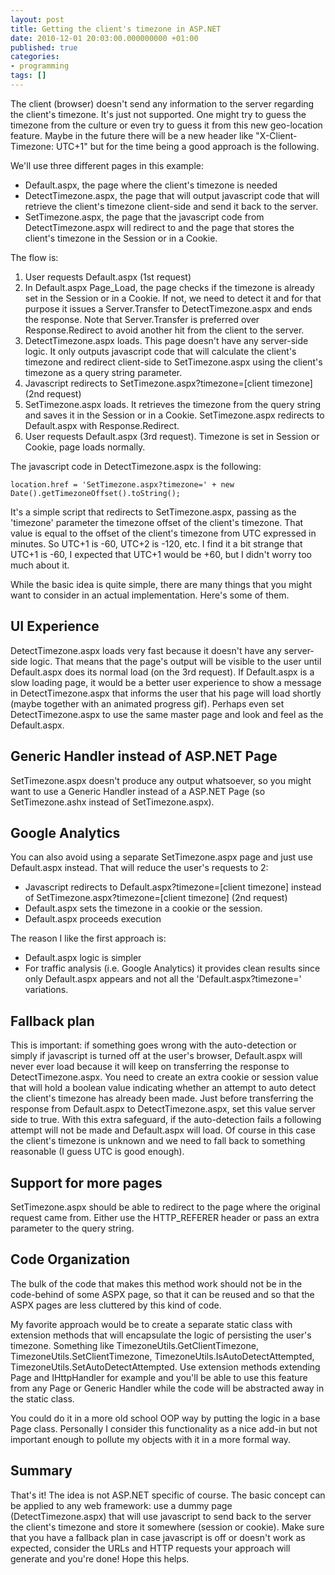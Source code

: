 ```yaml
---
layout: post
title: Getting the client's timezone in ASP.NET
date: 2010-12-01 20:03:00.000000000 +01:00
published: true
categories:
- programming
tags: []
---
```


The client (browser) doesn't send any information to the server regarding the client's timezone. It's just not supported. One might try to guess the timezone from the culture or even try to guess it from this new geo-location feature. Maybe in the future there will be a new header like "X-Client-Timezone: UTC+1" but for the time being a good approach is the following.

We'll use three different pages in this example:
<ul>
<li>Default.aspx, the page where the client's timezone is needed</li>
<li>DetectTimezone.aspx, the page that will output javascript code that will retrieve the client's timezone client-side and send it back to the server.</li>
<li>SetTimezone.aspx, the page that the javascript code from DetectTimezone.aspx will redirect to and the page that stores the client's timezone in the Session or in a Cookie.</li>
</ul>

The flow is:
<ol>
<li>User requests Default.aspx (1st request)</li>
<li>In Default.aspx Page_Load, the page checks if the timezone is already set in the Session or in a Cookie. If not, we need to detect it and for that purpose it issues a Server.Transfer to DetectTimezone.aspx and ends the response. Note that Server.Transfer is preferred over Response.Redirect to avoid another hit from the client to the server.</li>
<li>DetectTimezone.aspx loads. This page doesn't have any server-side logic. It only outputs javascript code that will calculate the client's timezone and redirect client-side to SetTimezone.aspx using the client's timezone as a query string parameter.</li>
<li>Javascript redirects to SetTimezone.aspx?timezone=[client timezone] (2nd request)</li>
<li>SetTimezone.aspx loads. It retrieves the timezone from the query string and saves it in the Session or in a Cookie. SetTimezone.aspx redirects to Default.aspx with Response.Redirect.</li>
<li>User requests Default.aspx (3rd request). Timezone is set in Session or Cookie, page loads normally.</li>
</ol>

The javascript code in DetectTimezone.aspx is the following:

```
location.href = 'SetTimezone.aspx?timezone=' + new Date().getTimezoneOffset().toString();
```

It's a simple script that redirects to SetTimezone.aspx, passing as the 'timezone' parameter the timezone offset of the client's timezone. That value is equal to the offset of the client's timezone from UTC expressed in minutes. So UTC+1 is -60, UTC+2 is -120, etc. I find it a bit strange that UTC+1 is -60, I expected that UTC+1 would be +60, but I didn't worry too much about it.

While the basic idea is quite simple, there are many things that you might want to consider in an actual implementation. Here's some of them.
<h2>UI Experience</h2>

DetectTimezone.aspx loads very fast because it doesn't have any server-side logic. That means that the page's output will be visible to the user until Default.aspx does its normal load (on the 3rd request). If Default.aspx is a slow loading page, it would be a better user experience to show a message in DetectTimezone.aspx that informs the user that his page will load shortly (maybe together with an animated progress gif). Perhaps even set DetectTimezone.aspx to use the same master page and look and feel as the Default.aspx.
<h2>Generic Handler instead of ASP.NET Page</h2>

SetTimezone.aspx doesn't produce any output whatsoever, so you might want to use a Generic Handler instead of a ASP.NET Page (so SetTimezone.ashx instead of SetTimezone.aspx).
<h2>Google Analytics</h2>

You can also avoid using a separate SetTimezone.aspx page and just use Default.aspx instead. That will reduce the user's requests to 2:
<ul>
<li>Javascript redirects to Default.aspx?timezone=[client timezone] instead of SetTimezone.aspx?timezone=[client timezone] (2nd request)</li>
<li>Default.aspx sets the timezone in a cookie or the session.</li>
<li>Default.aspx proceeds execution</li>
</ul>

The reason I like the first approach is:
<ul>
<li>Default.aspx logic is simpler</li>
<li>For traffic analysis (i.e. Google Analytics) it provides clean results since only Default.aspx appears and not all the 'Default.aspx?timezone=' variations.</li>
</ul>
<h2>Fallback plan</h2>

This is important: if something goes wrong with the auto-detection or simply if javascript is turned off at the user's browser, Default.aspx will never ever load because it will keep on transferring the response to DetectTimezone.aspx. You need to create an extra cookie or session value that will hold a boolean value indicating whether an attempt to auto detect the client's timezone has already been made. Just before transferring the response from Default.aspx to DetectTimezone.aspx, set this value server side to true. With this extra safeguard, if the auto-detection fails a following attempt will not be made and Default.aspx will load. Of course in this case the client's timezone is unknown and we need to fall back to something reasonable (I guess UTC is good enough).
<h2>Support for more pages</h2>

SetTimezone.aspx should be able to redirect to the page where the original request came from. Either use the HTTP_REFERER header or pass an extra parameter to the query string.
<h2>Code Organization</h2>

The bulk of the code that makes this method work should not be in the code-behind of some ASPX page, so that it can be reused and so that the ASPX pages are less cluttered by this kind of code.

My favorite approach would be to create a separate static class with extension methods that will encapsulate the logic of persisting the user's timezone. Something like TimezoneUtils.GetClientTimezone, TimezoneUtils.SetClientTimezone, TimezoneUtils.IsAutoDetectAttempted, TimezoneUtils.SetAutoDetectAttempted. Use extension methods extending Page and IHttpHandler for example and you'll be able to use this feature from any Page or Generic Handler while the code will be abstracted away in the static class.

You could do it in a more old school OOP way by putting the logic in a base Page class. Personally I consider this functionality as a nice add-in but not important enough to pollute my objects with it in a more formal way.
<h2>Summary</h2>

That's it! The idea is not ASP.NET specific of course. The basic concept can be applied to any web framework: use a dummy page (DetectTimezone.aspx) that will use javascript to send back to the server the client's timezone and store it somewhere (session or cookie). Make sure that you have a fallback plan in case javascript is off or doesn't work as expected, consider the URLs and HTTP requests your approach will generate and you're done! Hope this helps.
